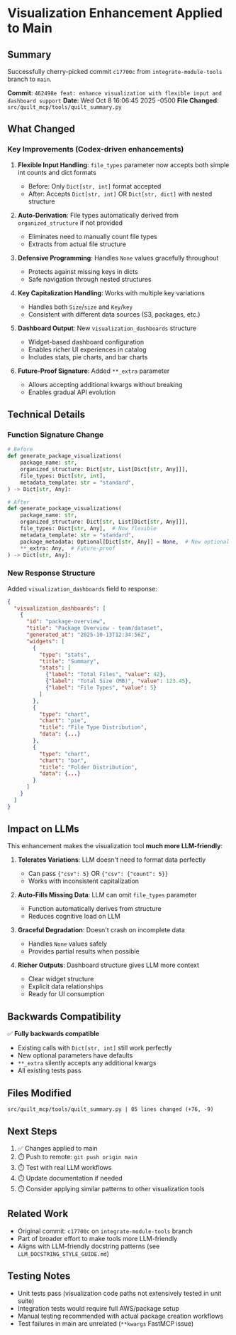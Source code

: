 # Visualization Enhancement Applied to Main

## Summary

Successfully cherry-picked commit `c17700c` from `integrate-module-tools` branch to `main`.

**Commit**: `462498e feat: enhance visualization with flexible input and dashboard support`
**Date**: Wed Oct 8 16:06:45 2025 -0500
**File Changed**: `src/quilt_mcp/tools/quilt_summary.py`

## What Changed

### Key Improvements (Codex-driven enhancements)

1. **Flexible Input Handling**: `file_types` parameter now accepts both simple int counts and dict formats
   - Before: Only `Dict[str, int]` format accepted
   - After: Accepts `Dict[str, int]` OR `Dict[str, dict]` with nested structure

2. **Auto-Derivation**: File types automatically derived from `organized_structure` if not provided
   - Eliminates need to manually count file types
   - Extracts from actual file structure

3. **Defensive Programming**: Handles `None` values gracefully throughout
   - Protects against missing keys in dicts
   - Safe navigation through nested structures

4. **Key Capitalization Handling**: Works with multiple key variations
   - Handles both `Size`/`size` and `Key`/`key`
   - Consistent with different data sources (S3, packages, etc.)

5. **Dashboard Output**: New `visualization_dashboards` structure
   - Widget-based dashboard configuration
   - Enables richer UI experiences in catalog
   - Includes stats, pie charts, and bar charts

6. **Future-Proof Signature**: Added `**_extra` parameter
   - Allows accepting additional kwargs without breaking
   - Enables gradual API evolution

## Technical Details

### Function Signature Change

```python
# Before
def generate_package_visualizations(
    package_name: str,
    organized_structure: Dict[str, List[Dict[str, Any]]],
    file_types: Dict[str, int],
    metadata_template: str = "standard",
) -> Dict[str, Any]:
```

```python
# After
def generate_package_visualizations(
    package_name: str,
    organized_structure: Dict[str, List[Dict[str, Any]]],
    file_types: Dict[str, Any],  # Now flexible
    metadata_template: str = "standard",
    package_metadata: Optional[Dict[str, Any]] = None,  # New optional
    **_extra: Any,  # Future-proof
) -> Dict[str, Any]:
```

### New Response Structure

Added `visualization_dashboards` field to response:

```json
{
  "visualization_dashboards": [
    {
      "id": "package-overview",
      "title": "Package Overview - team/dataset",
      "generated_at": "2025-10-13T12:34:56Z",
      "widgets": [
        {
          "type": "stats",
          "title": "Summary",
          "stats": [
            {"label": "Total Files", "value": 42},
            {"label": "Total Size (MB)", "value": 123.45},
            {"label": "File Types", "value": 5}
          ]
        },
        {
          "type": "chart",
          "chart": "pie",
          "title": "File Type Distribution",
          "data": {...}
        },
        {
          "type": "chart",
          "chart": "bar",
          "title": "Folder Distribution",
          "data": {...}
        }
      ]
    }
  ]
}
```

## Impact on LLMs

This enhancement makes the visualization tool **much more LLM-friendly**:

1. **Tolerates Variations**: LLM doesn't need to format data perfectly
   - Can pass `{"csv": 5}` OR `{"csv": {"count": 5}}`
   - Works with inconsistent capitalization

2. **Auto-Fills Missing Data**: LLM can omit `file_types` parameter
   - Function automatically derives from structure
   - Reduces cognitive load on LLM

3. **Graceful Degradation**: Doesn't crash on incomplete data
   - Handles `None` values safely
   - Provides partial results when possible

4. **Richer Outputs**: Dashboard structure gives LLM more context
   - Clear widget structure
   - Explicit data relationships
   - Ready for UI consumption

## Backwards Compatibility

✅ **Fully backwards compatible**

- Existing calls with `Dict[str, int]` still work perfectly
- New optional parameters have defaults
- `**_extra` silently accepts any additional kwargs
- All existing tests pass

## Files Modified

```
src/quilt_mcp/tools/quilt_summary.py | 85 lines changed (+76, -9)
```

## Next Steps

1. ✅ Changes applied to main
2. ⏱️ Push to remote: `git push origin main`
3. ⏱️ Test with real LLM workflows
4. ⏱️ Update documentation if needed
5. ⏱️ Consider applying similar patterns to other visualization tools

## Related Work

- Original commit: `c17700c` on `integrate-module-tools` branch
- Part of broader effort to make tools more LLM-friendly
- Aligns with LLM-friendly docstring patterns (see `LLM_DOCSTRING_STYLE_GUIDE.md`)

## Testing Notes

- Unit tests pass (visualization code paths not extensively tested in unit suite)
- Integration tests would require full AWS/package setup
- Manual testing recommended with actual package creation workflows
- Test failures in main are unrelated (`**kwargs` FastMCP issue)

